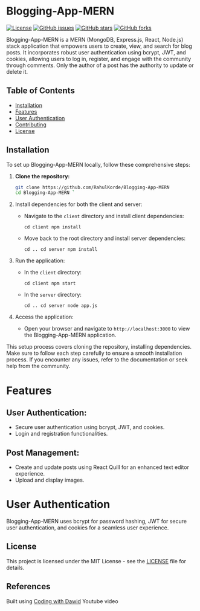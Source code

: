 # Blogging-App-MERN

[![License](https://img.shields.io/badge/license-MIT-blue.svg)](LICENSE)
[![GitHub issues](https://img.shields.io/github/issues/RahulKorde19/Blogging-App-MERN.svg)](https://github.com/RahulKorde19/Blogging-App-MERN/issues)
[![GitHub stars](https://img.shields.io/github/stars/RahulKorde19/Blogging-App-MERN.svg)](https://github.com/RahulKorde19/Blogging-App-MERN/stargazers)
[![GitHub forks](https://img.shields.io/github/forks/RahulKorde19/Blogging-App-MERN.svg)](https://github.com/RahulKorde19/Blogging-App-MERN/network)

Blogging-App-MERN is a MERN (MongoDB, Express.js, React, Node.js) stack application that empowers users to create, view, and search for blog posts. It incorporates robust user authentication using bcrypt, JWT, and cookies, allowing users to log in, register, and engage with the community through comments. Only the author of a post has the authority to update or delete it.

## Table of Contents
- [Installation](#installation)
- [Features](#features)
- [User Authentication](#user-authentication)
- [Contributing](#contributing)
- [License](#license)

## Installation

To set up Blogging-App-MERN locally, follow these comprehensive steps:

1. **Clone the repository:**

   ```bash
   git clone https://github.com/RahulKorde/Blogging-App-MERN
   cd Blogging-App-MERN `

1.  Install dependencies for both the client and server:

    -   Navigate to the `client` directory and install client dependencies:


        `cd client
        npm install`

    -   Move back to the root directory and install server dependencies:


        `cd ..
        cd server
        npm install`



2.  Run the application:

    -   In the `client` directory:


        `cd client
        npm start`

    -   In the `server` directory:


        `cd ..
        cd server
        node app.js`

3.  Access the application:

    -   Open your browser and navigate to `http://localhost:3000` to view the Blogging-App-MERN application.

This setup process covers cloning the repository, installing dependencies. Make sure to follow each step carefully to ensure a smooth installation process. If you encounter any issues, refer to the documentation or seek help from the community.

# Features


## User Authentication:

-   Secure user authentication using bcrypt, JWT, and cookies.
-   Login and registration functionalities.

## Post Management:

-   Create and update posts using React Quill for an enhanced text editor experience.
-   Upload and display images.
  

# User Authentication

Blogging-App-MERN uses bcrypt for password hashing, JWT for secure user authentication, and cookies for a seamless user experience. 



License
-------

This project is licensed under the MIT License - see the [LICENSE](https://chat.openai.com/c/LICENSE) file for details.


References
----------

Built using [Coding with Dawid](https://www.youtube.com/watch?v=xKs2IZZya7c) Youtube video

